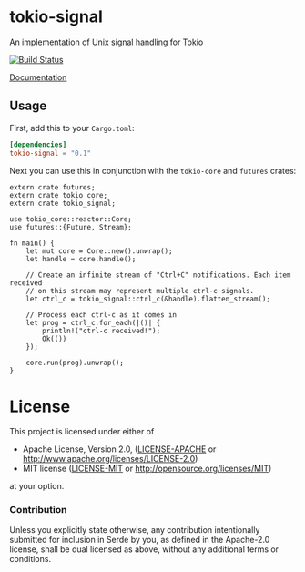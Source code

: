 # tokio-signal

An implementation of Unix signal handling for Tokio

[![Build Status](https://travis-ci.org/alexcrichton/tokio-signal.svg?branch=master)](https://travis-ci.org/alexcrichton/tokio-signal)

[Documentation](https://docs.rs/tokio-signal)

## Usage

First, add this to your `Cargo.toml`:

```toml
[dependencies]
tokio-signal = "0.1"
```

Next you can use this in conjunction with the `tokio-core` and `futures` crates:

```rust,no_run
extern crate futures;
extern crate tokio_core;
extern crate tokio_signal;

use tokio_core::reactor::Core;
use futures::{Future, Stream};

fn main() {
    let mut core = Core::new().unwrap();
    let handle = core.handle();

    // Create an infinite stream of "Ctrl+C" notifications. Each item received
    // on this stream may represent multiple ctrl-c signals.
    let ctrl_c = tokio_signal::ctrl_c(&handle).flatten_stream();

    // Process each ctrl-c as it comes in
    let prog = ctrl_c.for_each(|()| {
        println!("ctrl-c received!");
        Ok(())
    });

    core.run(prog).unwrap();
}
```

# License

This project is licensed under either of

 * Apache License, Version 2.0, ([LICENSE-APACHE](LICENSE-APACHE) or
   http://www.apache.org/licenses/LICENSE-2.0)
 * MIT license ([LICENSE-MIT](LICENSE-MIT) or
   http://opensource.org/licenses/MIT)

at your option.

### Contribution

Unless you explicitly state otherwise, any contribution intentionally submitted
for inclusion in Serde by you, as defined in the Apache-2.0 license, shall be
dual licensed as above, without any additional terms or conditions.

